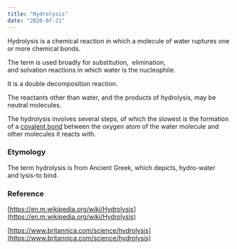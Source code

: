 ```yaml
---
title: "Hydrolysis"
date: "2020-07-21"
---
```


Hydrolysis is a chemical reaction in which a molecule of water ruptures one or more chemical bonds. 

The term is used broadly for substitution,  elimination, and solvation reactions in which water is the nucleophile.

It is a double decomposition reaction.

The reactants other than water, and the products of hydrolysis, may be neutral molecules.

The hydrolysis involves several steps, of which the slowest is the formation of a [covalent bond](https://chemistdictionary.com/covalent-bond/) between the oxygen atom of the water molecule and other molecules it reacts with.

### Etymology

The term hydrolysis is from Ancient Greek, which depicts, hydro\-water and lysis\-to bind.

### Reference

[https://en.m.wikipedia.org/wiki/Hydrolysis](https://en.m.wikipedia.org/wiki/Hydrolysis)

[https://www.britannica.com/science/hydrolysis](https://www.britannica.com/science/hydrolysis)
